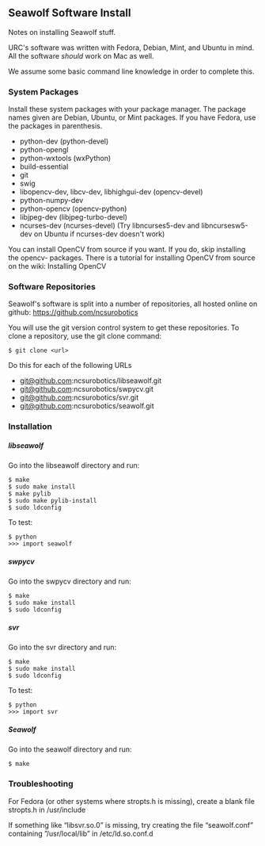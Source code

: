 ## Seawolf Software Install

Notes on installing Seawolf stuff.

URC's software was written with Fedora, Debian, Mint, and Ubuntu in mind. All the software _should_ work on Mac as well.

We assume some basic command line knowledge in order to complete this.

### System Packages

Install these system packages with your package manager. The package names given are Debian, Ubuntu, or Mint packages. If you have Fedora, use the packages in parenthesis.

* python-dev (python-devel)
* python-opengl
* python-wxtools (wxPython)
* build-essential
* git
* swig
* libopencv-dev, libcv-dev, libhighgui-dev (opencv-devel)
* python-numpy-dev
* python-opencv (opencv-python)
* libjpeg-dev (libjpeg-turbo-devel)
* ncurses-dev (ncurses-devel) (Try libncurses5-dev and libncursesw5-dev on Ubuntu if ncurses-dev doesn't work)

You can install OpenCV from source if you want. If you do, skip installing the opencv- packages. There is a tutorial for installing OpenCV from source on the wiki: Installing OpenCV


### Software Repositories

Seawolf's software is split into a number of repositories, all hosted online on github: https://github.com/ncsurobotics

You will use the git version control system to get these repositories. To clone a repository, use the git clone command:

    $ git clone <url>

Do this for each of the following URLs

* git@github.com:ncsurobotics/libseawolf.git
* git@github.com:ncsurobotics/swpycv.git
* git@github.com:ncsurobotics/svr.git
* git@github.com:ncsurobotics/seawolf.git

### Installation


##### libseawolf

Go into the libseawolf directory and run:

    $ make
    $ sudo make install
    $ make pylib
    $ sudo make pylib-install
    $ sudo ldconfig

To test:

    $ python
    >>> import seawolf

##### swpycv

Go into the swpycv directory and run:

    $ make
    $ sudo make install
    $ sudo ldconfig

##### svr

Go into the svr directory and run:

    $ make
    $ sudo make install
    $ sudo ldconfig

To test:

    $ python
    >>> import svr

##### Seawolf

Go into the seawolf directory and run:

    $ make

### Troubleshooting

For Fedora (or other systems where stropts.h is missing), create a blank file stropts.h in /usr/include

If something like “libsvr.so.0” is missing, try creating the file “seawolf.conf” containing ”/usr/local/lib” in /etc/ld.so.conf.d
